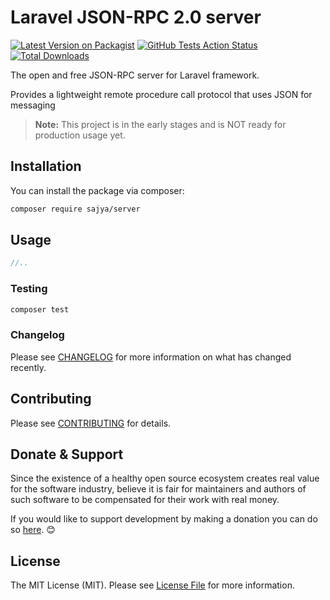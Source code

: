 # Laravel JSON-RPC 2.0 server


[![Latest Version on Packagist](https://img.shields.io/packagist/v/sajya/server.svg)](https://packagist.org/packages/sajya/server)
[![GitHub Tests Action Status](https://img.shields.io/github/workflow/status/sajya/server/run-tests?label=tests)](https://github.com/sajya/server/actions?query=workflow%3Arun-tests+branch%3Amaster)
[![Total Downloads](https://img.shields.io/packagist/dt/sajya/server.svg)](https://packagist.org/packages/sajya/server)

The open and free JSON-RPC server for Laravel framework.

Provides a lightweight remote procedure call protocol that uses JSON for messaging



> **Note:** This project is in the early stages and is NOT ready for production usage yet.


## Installation

You can install the package via composer:

```bash
composer require sajya/server
```

## Usage

``` php
//..
```

### Testing

``` bash
composer test
```

### Changelog

Please see [CHANGELOG](CHANGELOG.md) for more information on what has changed recently.

## Contributing

Please see [CONTRIBUTING](CONTRIBUTING.md) for details.

## Donate & Support

Since the existence of a healthy open source ecosystem creates real value for the software industry, believe it is fair for maintainers and authors of such software to be compensated for their work with real money.

If you would like to support development by making a donation you can do so [here](https://www.paypal.me/tabuna/10usd). &#x1F60A;

## License

The MIT License (MIT). Please see [License File](LICENSE.md) for more information.
